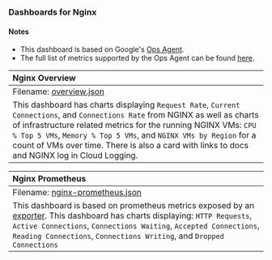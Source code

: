 ### Dashboards for Nginx

#### Notes

- This dashboard is based on Google's [Ops Agent](https://cloud.google.com/stackdriver/docs/solutions/agents/ops-agent).
- The full list of metrics supported by the Ops Agent can be found [here](https://cloud.google.com/stackdriver/docs/solutions/agents/ops-agent/third-party/nginx#monitored-metrics).

|Nginx Overview|
|:------------------|
|Filename: [overview.json](overview.json)|
|This dashboard has charts displaying `Request Rate`, `Current Connections`, and `Connections Rate` from NGINX as well as charts of infrastructure related metrics for the running NGINX VMs: `CPU % Top 5 VMs`, `Memory % Top 5 VMs`, and `NGINX VMs by Region` for a count of VMs over time. There is also a card with links to docs and NGINX log in Cloud Logging.|

|Nginx Prometheus|
|:------------------|
|Filename: [nginx-prometheus.json](nginx-prometheus.json)|
|This dashboard is based on prometheus metrics exposed by an [exporter](https://github.com/nginxinc/nginx-prometheus-exporter). This dashboard has charts displaying: `HTTP Requests`, `Active Connections`, `Connections Waiting`, `Accepted Connections`, `Reading Connections`, `Connections Writing`, and `Dropped Connections`|
